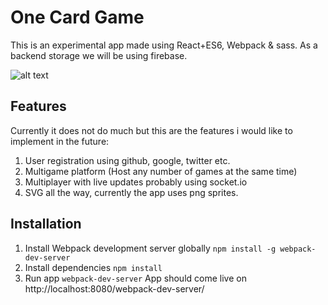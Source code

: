 # One Card Game

This is an experimental app made using React+ES6, Webpack & sass. As a backend storage we will be using firebase.

![alt text](http://res.cloudinary.com/www-codervelop-com/image/upload/e_shadow/v1457558998/Screen_Shot_2016-03-09_at_1.16.34_PM_bj68ni.png "One card game")



## Features
Currently it does not do much but this are the features i would like to implement in the future:

1. User registration using github, google, twitter etc.
1. Multigame platform (Host any number of games at the same time)
1. Multiplayer with live updates probably using socket.io
1. SVG all the way, currently the app uses png sprites.

## Installation
1. Install Webpack development server globally `npm install -g webpack-dev-server`
1. Install dependencies `npm install `
1. Run app `webpack-dev-server` App should come live on http://localhost:8080/webpack-dev-server/
